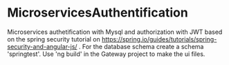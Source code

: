 # MicroservicesAuthentification
Microservices authetification with Mysql and authorization with JWT based on the spring security tutorial on https://spring.io/guides/tutorials/spring-security-and-angular-js/ .
For the database schema create a schema 'springtest'.
Use 'ng build' in the Gateway project to make the ui files.
